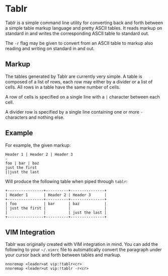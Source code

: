 Tablr
=====

Tablr is a simple command line utility for converting back and forth between a
simple table markup language and pretty ASCII tables. It reads markup on
standard in and writes the corresponding ASCII table to standard out.

The `-r` flag may be given to convert from an ASCII table to markup also reading
and writing on standard in and out.

Markup
------

The tables generated by Tablr are currently very simple. A table is composed of
a list of rows, each row may either by a divider or a list of cells. All rows in
a table have the same number of cells.

A row of cells is specified on a single line with a `|` character between each
cell.

A divider row is specified by a single line containing one or more `-`
characters and nothing else.

Example
-------

For example, the given markup:

```
Header 1 | Header 2 | Header 3
-
foo | bar | baz
just the first
||just the last
```

Will produce the following table when piped through `tablr`:

```
+----------------+----------+---------------+
| Header 1       | Header 2 | Header 3      |
+----------------+----------+---------------+
| foo            | bar      | baz           |
| just the first |          |               |
|                |          | just the last |
+----------------+----------+---------------+
```

VIM Integration
---------------

Tablr was originally created with VIM integration in mind. You can add the
following to your `~/.vimrc` file to automatically convert the paragraph under
your cursor back and forth between tables and markup.

```
nnoremap <leader>at vip:!tablr<cr>
nnoremap <leader>ut vip:!tablr -r<cr>
```
